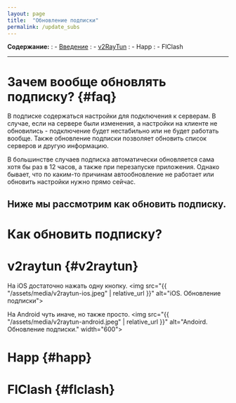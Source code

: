 ```yaml
---
layout: page
title:  "Обновление подписки"
permalink: /update_subs
---
```

**Содержание:**
: - [Введение](#faq)
: - [v2RayTun](#v2raytun)
: - Happ
: - FlClash

---
# Зачем вообще обновлять подписку? {#faq}
В подписке содержаться настройки для подключения к серверам. В случае, если на сервере были изменения, а настройки на клиенте не обновились - подключение будет нестабильно или не будет работать вообще. Также обновление подписки позволяет обновить список серверов и другую информацию. 

В большинстве случаев подписка автоматически обновляется сама хотя бы раз в 12 часов, а также при перезапуске приложения. Однако бывает, что по каким-то причинам автообновление не работает или обновить настройки нужно прямо сейчас.

Ниже мы рассмотрим как обновить подписку.
---
# Как обновить подписку?
# v2raytun {#v2raytun}
На iOS достаточно нажать одну кнопку.
<img src="{{ "/assets/media/v2raytun-ios.jpeg" | relative_url }}" alt="iOS. Обновление подписки">

На Android чуть иначе, но также просто.
<img src="{{ "/assets/media/v2raytun-android.jpeg" | relative_url }}" alt="Andoird. Обновление подписки." width="600">

# Happ {#happ}

# FlClash {#flclash}


